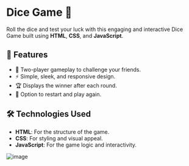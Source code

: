 # Dice Game 🎲

Roll the dice and test your luck with this engaging and interactive Dice Game built using **HTML**, **CSS**, and **JavaScript**. 
## 🌟 Features
- 🎲 Two-player gameplay to challenge your friends.
- ⚡ Simple, sleek, and responsive design.
- 🏆 Displays the winner after each round.
- 🔄 Option to restart and play again.

 ## 🛠️ Technologies Used
- **HTML**: For the structure of the game.
- **CSS**: For styling and visual appeal.
- **JavaScript**: For the game logic and interactivity.

![image](https://github.com/user-attachments/assets/2175af25-e1a5-45b5-9c33-f30ee832aa4a)




